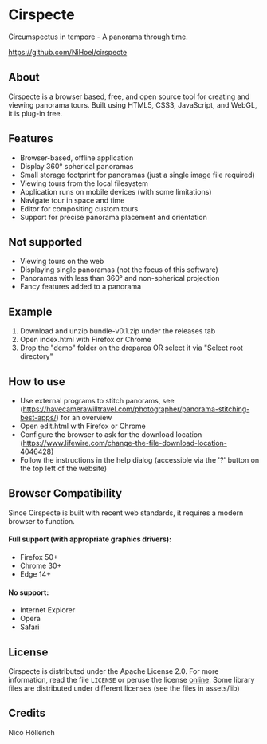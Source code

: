 # Cirspecte
Circumspectus in tempore - A panorama through time.

https://github.com/NiHoel/cirspecte

## About
Cirspecte is a browser based, free, and open source tool for creating and viewing panorama tours. Built using HTML5, CSS3, JavaScript, and WebGL, it is plug-in free.

## Features
* Browser-based, offline application
* Display 360° spherical panoramas
* Small storage footprint for panoramas (just a single image file required)
* Viewing tours from the local filesystem
* Application runs on mobile devices (with some limitations)
* Navigate tour in space and time
* Editor for compositing custom tours
* Support for precise panorama placement and orientation

## Not supported
* Viewing tours on the web
* Displaying single panoramas (not the focus of this software)
* Panoramas with less than 360° and non-spherical projection
* Fancy features added to a panorama

## Example
1. Download and unzip bundle-v0.1.zip under the releases tab
2. Open index.html with Firefox or Chrome
3. Drop the "demo" folder on the droparea OR select it via "Select root directory"

## How to use
* Use external programs to stitch panorams, see (https://havecamerawilltravel.com/photographer/panorama-stitching-best-apps/) for an overview
* Open edit.html with Firefox or Chrome 
* Configure the browser to ask for the download location (https://www.lifewire.com/change-the-file-download-location-4046428)
* Follow the instructions in the help dialog (accessible via the '?' button on the top left of the website)


## Browser Compatibility
Since Cirspecte is built with recent web standards, it requires a modern browser to function.

#### Full support (with appropriate graphics drivers):
* Firefox 50+
* Chrome 30+
* Edge 14+

#### No support:
* Internet Explorer
* Opera
* Safari

## License
Cirspecte is distributed under the Apache License 2.0. For more information, read the file `LICENSE` or peruse the license [online](https://github.com/nihoel/cirspecte/blob/master/LICENSE).
Some library files are distributed under different licenses (see the files in assets/lib)


## Credits
Nico Höllerich

